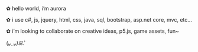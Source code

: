 ✿ hello world, i’m aurora

✿ i use c#, js, jquery, html, css, java, sql, bootstrap, asp.net core, mvc, etc...

✿ i’m looking to collaborate on creative ideas, p5.js, game assets, fun~

(*ᴗ͈ˬᴗ͈)ꕤ*.ﾟ
